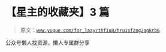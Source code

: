 # 【星主的收藏夹】3 篇

> 原文：[`www.yuque.com/for_lazy/thfiu8/hru1sf2ng2agkrb6`](https://www.yuque.com/for_lazy/thfiu8/hru1sf2ng2agkrb6)

公众号懒人找资源，懒人专属群分享